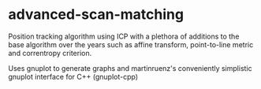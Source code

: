 # advanced-scan-matching
Position tracking algorithm using ICP with a plethora of additions to the base algorithm over the years such as affine transform, point-to-line metric and correntropy criterion.

Uses gnuplot to generate graphs and martinruenz's conveniently simplistic gnuplot interface for C++ (gnuplot-cpp)